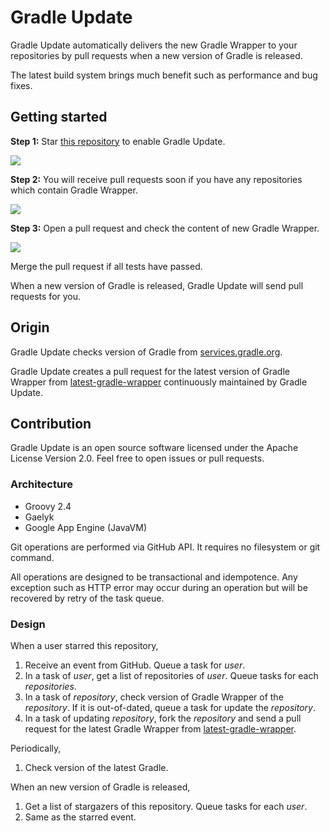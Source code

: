 # Gradle Update

Gradle Update automatically delivers the new Gradle Wrapper to your repositories by pull requests when a new version of Gradle is released.

The latest build system brings much benefit such as performance and bug fixes.


## Getting started

**Step 1:** Star [this repository](https://github.com/int128/gradleupdate) to enable Gradle Update.

<img src="https://cloud.githubusercontent.com/assets/321266/9202088/176d83d6-408b-11e5-96dd-c138322fde60.png">

**Step 2:** You will receive pull requests soon if you have any repositories which contain Gradle Wrapper.

<img src="https://cloud.githubusercontent.com/assets/321266/9202273/0e94da60-408c-11e5-83e9-594c9fbdcd42.png">

**Step 3:** Open a pull request and check the content of new Gradle Wrapper.

<img src="https://cloud.githubusercontent.com/assets/321266/9202364/70fd5a6a-408c-11e5-9cc6-4a7a8f9ccfa8.png">

Merge the pull request if all tests have passed.

When a new version of Gradle is released, Gradle Update will send pull requests for you.


## Origin

Gradle Update checks version of Gradle from [services.gradle.org](https://services.gradle.org).

Gradle Update creates a pull request for the latest version of Gradle Wrapper from [latest-gradle-wrapper](https://github.com/int128/latest-gradle-wrapper) continuously maintained by Gradle Update.


## Contribution

Gradle Update is an open source software licensed under the Apache License Version 2.0. Feel free to open issues or pull requests.


### Architecture

* Groovy 2.4
* Gaelyk
* Google App Engine (JavaVM)

Git operations are performed via GitHub API. It requires no filesystem or git command.

All operations are designed to be transactional and idempotence. Any exception such as HTTP error may occur during an operation but will be recovered by retry of the task queue.


### Design

When a user starred this repository,

1. Receive an event from GitHub. Queue a task for _user_.
2. In a task of _user_, get a list of repositories of _user_. Queue tasks for each _repositories_.
3. In a task of _repository_, check version of Gradle Wrapper of the _repository_. If it is out-of-dated, queue a task for update the _repository_.
4. In a task of updating _repository_, fork the _repository_ and send a pull request for the latest Gradle Wrapper from [latest-gradle-wrapper](https://github.com/int128/latest-gradle-wrapper).

Periodically,

1. Check version of the latest Gradle.

When an new version of Gradle is released,

1. Get a list of stargazers of this repository. Queue tasks for each _user_.
2. Same as the starred event.
